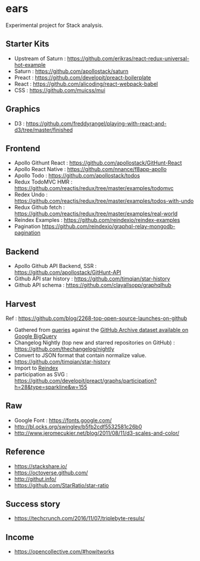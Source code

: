 # ears
Experimental project for Stack analysis.

## Starter Kits
- Upstream of Saturn : https://github.com/erikras/react-redux-universal-hot-example
- Saturn : https://github.com/apollostack/saturn
- Preact : https://github.com/developit/preact-boilerplate
- React : https://github.com/alicoding/react-webpack-babel
- CSS : https://github.com/muicss/mui

## Graphics
- D3 : https://github.com/freddyrangel/playing-with-react-and-d3/tree/master/finished

## Frontend
- Apollo Githunt React : https://github.com/apollostack/GitHunt-React
- Apollo React Native : https://github.com/nnance/f8app-apollo
- Apollo Todo : https://github.com/apollostack/todos
- Redux TodoMVC HMR : https://github.com/reactjs/redux/tree/master/examples/todomvc
- Redex Undo : https://github.com/reactjs/redux/tree/master/examples/todos-with-undo
- Redux Github fetch : https://github.com/reactjs/redux/tree/master/examples/real-world
- Reindex Examples : https://github.com/reindexio/reindex-examples
- Pagination https://github.com/reindexio/graphql-relay-mongodb-pagination

## Backend
- Apollo Github API Backend, SSR : https://github.com/apollostack/GitHunt-API
- Github API star history : https://github.com/timqian/star-history
- Github API schema : https://github.com/clayallsopp/graphqlhub

## Harvest
Ref : https://github.com/blog/2268-top-open-source-launches-on-github
- Gathered from [queries](https://github.com/bkeepers/github-data/blob/master/most-starred-releases/query.sql) against the [GitHub Archive dataset available on Google BigQuery](https://www.githubarchive.org/#bigquery)
- Changelog Nightly (top new and starred repositories on GitHub) : https://github.com/thechangelog/nightly
- Convert to JSON format that contain normalize value.
- https://github.com/timqian/star-history
- Import to [Reindex](https://www.reindex.io/docs/importing-data/)
- participation as SVG : https://github.com/developit/preact/graphs/participation?h=28&type=sparkline&w=155

## Raw
- Google Font : https://fonts.google.com/
- http://bl.ocks.org/swingley/b5fb2cdf5532581c26b0
- http://www.jeromecukier.net/blog/2011/08/11/d3-scales-and-color/

## Reference
- https://stackshare.io/
- https://octoverse.github.com/
- http://githut.info/
- https://github.com/StarRatio/star-ratio

## Success story
- https://techcrunch.com/2016/11/07/triplebyte-resuls/

## Income
- https://opencollective.com/#howitworks
